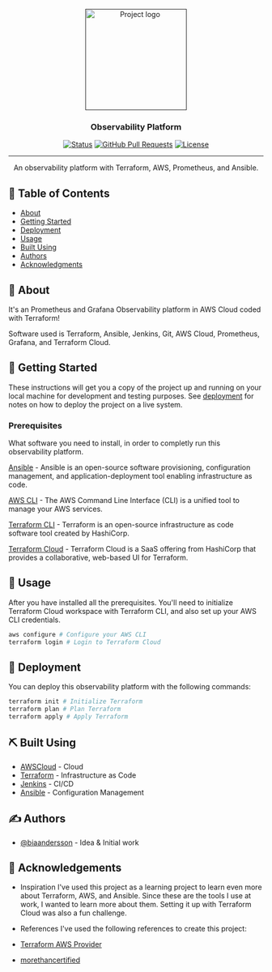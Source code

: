 <p align="center">
  <a href="" rel="noopener">
 <img width=200px height=200px src="https://i.imgur.com/6wj0hh6.jpg" alt="Project logo"></a>
</p>

<h3 align="center">Observability Platform</h3>

<div align="center">

[![Status](https://img.shields.io/badge/status-active-success.svg)]()
[![GitHub Pull Requests](https://img.shields.io/github/issues-pr/kylelobo/The-Documentation-Compendium.svg)](https://github.com/kylelobo/The-Documentation-Compendium/pulls)
[![License](https://img.shields.io/badge/license-MIT-blue.svg)](/LICENSE)

</div>

---

<p align="center"> An observability platform with Terraform, AWS, Prometheus, and Ansible.
    </br>
</p>

## 📝 Table of Contents

- [About](#about)
- [Getting Started](#getting_started)
- [Deployment](#deployment)
- [Usage](#usage)
- [Built Using](#built_using)
- [Authors](#authors)
- [Acknowledgments](#acknowledgement)

## 🧐 About <a name = "about"></a>

It's an Prometheus and Grafana Observability platform in AWS Cloud coded with Terraform!

Software used is Terraform, Ansible, Jenkins, Git, AWS Cloud, Prometheus, Grafana, and Terraform Cloud.

## 🏁 Getting Started <a name = "getting_started"></a>

These instructions will get you a copy of the project up and running on your local machine for development and testing purposes. See [deployment](#deployment) for notes on how to deploy the project on a live system.

### Prerequisites

What software you need to install, in order to completly run this observability platform.

[Ansible](https://docs.ansible.com/ansible/latest/installation_guide/intro_installation.html) -
Ansible is an open-source software provisioning, configuration management, and application-deployment tool enabling infrastructure as code.

[AWS CLI](https://docs.aws.amazon.com/cli/latest/userguide/install-cliv2.html) -
The AWS Command Line Interface (CLI) is a unified tool to manage your AWS services.

[Terraform CLI](https://www.terraform.io/downloads.html) -
Terraform is an open-source infrastructure as code software tool created by HashiCorp.

[Terraform Cloud](https://www.terraform.io/docs/cloud/index.html) -
Terraform Cloud is a SaaS offering from HashiCorp that provides a collaborative, web-based UI for Terraform.

## 🎈 Usage <a name="usage"></a>

After you have installed all the prerequisites.
You'll need to initialize Terraform Cloud workspace with Terraform CLI,
and also set up your AWS CLI credentials.

```bash
aws configure # Configure your AWS CLI
terraform login # Login to Terraform Cloud
```

## 🚀 Deployment <a name = "deployment"></a>

You can deploy this observability platform with the following commands:

```bash
terraform init # Initialize Terraform
terraform plan # Plan Terraform
terraform apply # Apply Terraform
```

## ⛏️ Built Using <a name = "built_using"></a>

- [AWSCloud](https://aws.amazon.com/) - Cloud
- [Terraform](https://www.terraform.io/) - Infrastructure as Code
- [Jenkins](https://www.jenkins.io/) - CI/CD
- [Ansible](https://www.ansible.com/) - Configuration Management

## ✍️ Authors <a name = "authors"></a>

- [@biaandersson](https://github.com/biaandersson) - Idea & Initial work

## 🎉 Acknowledgements <a name = "acknowledgement"></a>

- Inspiration
I've used this project as a learning project to learn even more about Terraform, AWS, and Ansible.
Since these are the tools I use at work, I wanted to learn more about them. Setting it up with Terraform Cloud was also a fun challenge.

- References
I've used the following references to create this project:
- [Terraform AWS Provider](https://registry.terraform.io/providers/hashicorp/aws/latest/docs)
- [morethancertified](https://courses.morethancertified.com)
